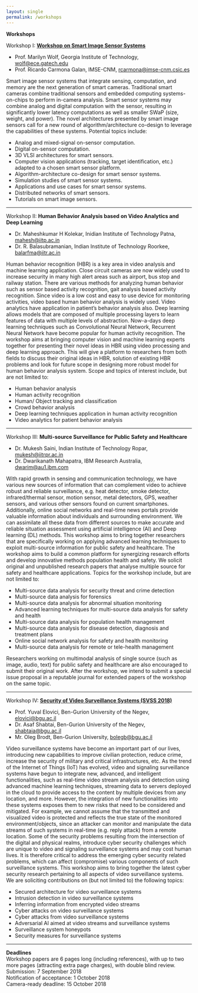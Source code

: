 ```yaml
---
layout: single
permalink: /workshops
---
```

**Workshops**

Workshop I: <a href="http://wolf.ece.gatech.edu/avss-2018-workshop-on-smart-image-sensor-systems/">**Workshop on Smart Image Sensor Systems**</a>
- Prof. Marilyn Wolf, Georgia Institute of Technology, <a href="mailto:wolf@ece.gatech.edu">wolf@ece.gatech.edu</a>
- Prof. Ricardo Carmona Galan, IMSE-CNM, <a href="mailto:rcarmona@imse-cnm.csic.es">rcarmona@imse-cnm.csic.es</a>

Smart image sensor systems that integrate sensing, computation, and memory are the next generation of smart cameras. Traditional smart cameras combine traditional sensors and embedded computing systems-on-chips to perform in-camera analysis. Smart sensor systems may combine analog and digital computation with the sensor, resulting in significantly lower latency computations as well as smaller SWaP (size, weight, and power). The novel architectures presented by smart image sensors call for a new round of algorithm/architecture co-design to leverage the capabilities of these systems.
Potential topics include:
- Analog and mixed-signal on-sensor computation.
- Digital on-sensor computation.
- 3D VLSI architectures for smart sensors.
- Computer vision applications (tracking, target identification, etc.) adapted to a chosen smart sensor platform.
- Algorithm-architecture co-design for smart sensor systems.
- Simulation studies of smart sensor systems.
- Applications and use cases for smart sensor systems.
- Distributed networks of smart sensors.
- Tutorials on smart image sensors.

<hr/>

Workshop II: **Human Behavior Analysis based on Video Analytics and Deep Learning**
- Dr. Maheshkumar H Kolekar, Inidian Institute of Technology Patna, <a href="mahesh@iitp.ac.in">mahesh@iitp.ac.in</a>
- Dr. R. Balasubramanian, Indian Institute of Technology Roorkee, <a href="balarfma@iitr.ac.in">balarfma@iitr.ac.in</a>

Human behavior recognition (HBR) is a key area in video analysis and machine learning application. Close circuit cameras are now widely used to increase security in many high alert areas such as airport, bus stop and railway station. There are various methods for analyzing human behavior such as sensor based activity recognition, gait analysis based activity recognition. Since video is a low cost and easy to use device for monitoring activities, video based human behavior analysis is widely used. Video analytics have application in patient’s behavior analysis also. Deep learning allows models that are composed of multiple processing layers to learn features of data with multiple levels of abstraction. Now-a-days deep learning techniques such as Convolutional Neural Network, Recurrent Neural Network have become popular for human activity recognition. The workshop aims at bringing computer vision and machine learning experts together for presenting their novel ideas in HBR using video processing and deep learning approach.  This will give a platform to researchers from both fields to discuss their original ideas in HBR, solution of existing HBR problems and look for future scope in designing more robust model for human behavior analysis system. 
Scope and topics of interest include, but are not limited to: 
- Human behavior analysis
- Human activity recognition
- Human/ Object tracking and classification
- Crowd behavior analysis
- Deep learning techniques application in human activity recognition
- Video analytics for patient behavior analysis

<hr/>

Workshop III: **Multi-source Surveillance for Public Safety and Healthcare**
- Dr. Mukesh Saini, Indian Institute of Technology Ropar, <a href="mukesh@iitrpr.ac.in">mukesh@iitrpr.ac.in</a>
- Dr. Dwarikanath Mahapatra, IBM Research Australia, <a href="dwarim@au1.ibm.com">dwarim@au1.ibm.com</a>

With rapid growth in sensing and communication technology, we have various new sources of information that can complement video to achieve robust and reliable surveillance, e.g. heat detector, smoke detector, infrared/thermal sensor, motion sensor, metal detectors, GPS, weather sensors, and various other sensors found on current smartphones. Additionally, online social networks and real-time news portals provide valuable information about individuals and surrounding environment. We can assimilate all these data from different sources to make accurate and reliable situation assessment using artificial intelligence (AI) and Deep learning (DL) methods. This workshop aims to bring together researchers that are specifically working on applying advanced learning techniques to exploit multi-source information for public safety and healthcare. The workshop aims to build a common platform for synergizing research efforts and develop innovative methods population health and safety. We solicit original and unpublished research papers that analyse multiple source for safety and healthcare applications. Topics for the workshop include, but are not limited to:
- Multi-source data analysis for security threat and crime detection
- Multi-source data analysis for forensics
- Multi-source data analysis for abnormal situation monitoring
- Advanced learning techniques for multi-source data analysis for safety and health
- Multi-source data analysis for population health management
- Multi-source data analysis for disease detection, diagnosis and treatment plans
- Online social network analysis for safety and health monitoring
- Multi-source data analysis for remote or tele-health management

Researchers working on multimodal analysis of single source (such as image, audio, text) for public safety and healthcare are also encouraged to submit their original work. After the workshop, we intend to submit a special issue proposal in a reputable journal for extended papers of the workshop on the same topic.

<hr/>

Workshop IV: <a href="https://cyber.bgu.ac.il/svss2018/">**Security of Video Surveillance Systems (SVSS 2018)**</a>
- Prof. Yuval Elovici, Ben-Gurion University of the Negev, <a href="elovici@bgu.ac.il">elovici@bgu.ac.il</a>
- Dr. Asaf Shabtai, Ben-Gurion University of the Negev, <a href="shabtaia@bgu.ac.il">shabtaia@bgu.ac.il</a>
- Mr. Oleg Brodt, Ben-Gurion University, <a href="bloegb@bgu.ac.il">bolegb@bgu.ac.il</a>

Video surveillance systems have become an important part of our lives, introducing new capabilities to improve civilian protection, reduce crime, increase the security of military and critical infrastructures, etc. As the trend of the Internet of Things (IoT) has evolved, video and signaling surveillance systems have begun to integrate new, advanced, and intelligent functionalities, such as real-time video stream analysis and detection using advanced machine learning techniques, streaming data to servers deployed in the cloud to provide access to the content by multiple devices from any location, and more. However, the integration of new functionalities into these systems exposes them to new risks that need to be considered and mitigated. For example, we cannot assume that the transmitted and visualized video is protected and reflects the true state of the monitored environment/objects, since an attacker can monitor and manipulate the data streams of such systems in real-time (e.g. reply attack) from a remote location. 
Some of the security problems resulting from the intersection of the digital and physical realms, introduce cyber security challenges which are unique to video and signaling surveillance systems and may cost human lives. It is therefore critical to address the emerging cyber security related problems, which can affect (compromise) various components of such surveillance systems. This workshop aims to bring together the latest cyber security research pertaining to all aspects of video surveillance systems. We are soliciting contributions on (but not limited to) the following topics:
- Secured architecture for video surveillance systems
- Intrusion detection in video surveillance systems
- Inferring information from encrypted video streams
- Cyber attacks on video surveillance systems
- Cyber attacks from video surveillance systems
- Adversarial AI aimed at video streams and surveillance systems
- Surveillance system honeypots
- Security measures for surveillance systems

<hr/>

**Deadlines**<br/>
Workshop papers are 6 pages long (including references), with up to two more pages (attracting extra page charges), with double blind review.
Submission: 7 September 2018<br/>
Notification of acceptance: 1 October 2018<br/>
Camera-ready deadline: 15 October 2018<br/>